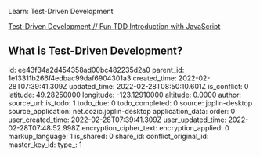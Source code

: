 Learn: Test-Driven Development

[Test-Driven Development // Fun TDD Introduction with JavaScript](https://www.youtube.com/watch?v=Jv2uxzhPFl4)

## What is Test-Driven Development?

id: ee43f34a2d454358ad00bc482235d2a0
parent_id: 1e13311b266f4edbac99daf6904301a3
created_time: 2022-02-28T07:39:41.309Z
updated_time: 2022-02-28T08:50:10.601Z
is_conflict: 0
latitude: 49.28250000
longitude: -123.12910000
altitude: 0.0000
author: 
source_url: 
is_todo: 1
todo_due: 0
todo_completed: 0
source: joplin-desktop
source_application: net.cozic.joplin-desktop
application_data: 
order: 0
user_created_time: 2022-02-28T07:39:41.309Z
user_updated_time: 2022-02-28T07:48:52.998Z
encryption_cipher_text: 
encryption_applied: 0
markup_language: 1
is_shared: 0
share_id: 
conflict_original_id: 
master_key_id: 
type_: 1